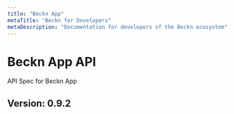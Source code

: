 ```yaml
---
title: "Beckn App"
metaTitle: "Beckn for Developers"
metaDescription: "Documentation for developers of the Beckn ecosystem"
---
```


# Beckn App API
API Spec for Beckn App

## Version: 0.9.2
